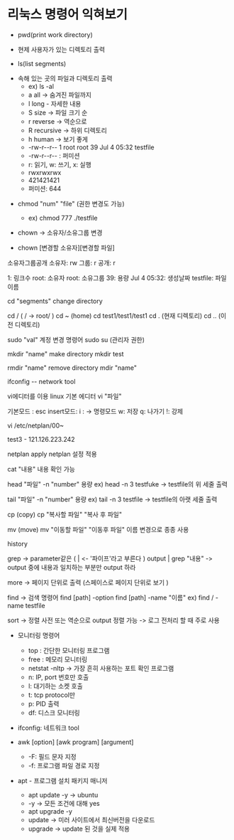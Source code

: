 # 리눅스 명령어 익혀보기

 * pwd(print work directory)
  - 현제 사용자가 있는 디렉토리 출력

 * ls(list segments)
  - 속해 있는 곳의 파일과 디렉토리 출력
     + ex) ls -al
    - a all -> 숨겨진 파일까지
    - l long - 자세한 내용
    - S size -> 파일 크기 순
    - r reverse -> 역순으로
    - R recursive -> 하위 디렉토리
    - h human -> 보기 좋게
     + -rw-r--r-- 1 root  root    39 Jul  4 05:32 testfile
     + -rw-r--r-- : 퍼미션
     + r: 읽기, w: 쓰기, x: 실행
     + rwxrwxrwx
     + 421421421
     + 퍼미션: 644
  * chmod "num" "file" (권한 변경도 가능)
    - ex) chmod 777 ./testfile

  * chown -> 소유자/소유그룹 변경
  * chown [변경할 소유자][변경할 파일]

소유자그룹공개
소유자: rw
그룹: r
공개: r

1: 링크수
root: 소유자
root: 소유그룹
39: 용량
Jul  4 05:32: 생성날짜
testfile: 파일 이름

cd "segments"
change directory

cd / ( / -> root/ )
cd ~ (home)
cd test1/test1/test1
cd . (현재 디렉토리)
cd .. (이전 디렉토리)

sudo "val"
계정 변경 명령어
sudo su (관리자 권한)

mkdir "name"
make directory
mkdir test

rmdir "name"
remove directory
mdir "name"

ifconfig -- network tool

vi에디터를 이용
linux 기본 에디터
vi "파일"

기본모드 : esc
insert모드: i
: -> 명령모드
w: 저장
q: 나가기
!: 강제

vi /etc/netplan/00~

test3 - 121.126.223.242

netplan apply
netplan 설정 적용

cat "내용"
내용 확인 가능

head "파일"
-n "number" 용량
ex) head -n 3 testfuke -> testfile의 위 세줄 출력

tail "파일"
-n "number" 용량
ex) tail -n 3 testfile -> testfile의 아랫 세줄 출력

cp (copy)
cp "복사할 파일" "복사 후 파일"

mv (move)
mv "이동할 파일" "이동후 파일"
이름 변경으로 종종 사용

history

grep -> parameter같은
( | <- '파이프'라고 부른다 )
output | grep "내용"
-> output 중에 내용과 일치하는 부분만 output 하라

more -> 페이지 단위로 출력 (스페이스로 페이지 단위로 보기 )

find -> 검색 명령어
find [path] -option 
find [path] -name "이름" 
ex) find / -name testfile

sort -> 정렬
사전 또는 역순으로 output 정렬 가능 -> 로그 전처리 할 때 주로 사용

  * 모니터링 명령어
    - top : 간단한 모니터링 프로그램
    - free : 메모리 모니터링
    - netstat -nltp -> 가장 흔히 사용하는 포트 확인 프로그램
     + n: IP, port 번호만 호출
     + l: 대기하는 소켓 호출
     + t: tcp protocol만
     + p: PID 출력
    - df: 디스크 모니터링

  * ifconfig: 네트워크 tool
  * awk [option] [awk program] [argument]
    - -F: 필드 문자 지정
    - -f: 프로그램 파일 경로 지정

  * apt - 프로그램 설치 패키지 매니저
    - apt update -y -> ubuntu
    - -y -> 모든 조건에 대해 yes
    - apt upgrade -y
     + update -> 미러 사이트에서 최신버전을 다운로드
     + upgrade -> update 된 것을 실제 적용
